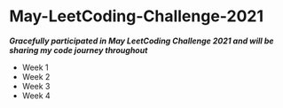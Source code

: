 # May-LeetCoding-Challenge-2021

***Gracefully participated in May LeetCoding Challenge 2021 and will be sharing my code journey throughout***
* Week 1
* Week 2
* Week 3
* Week 4

